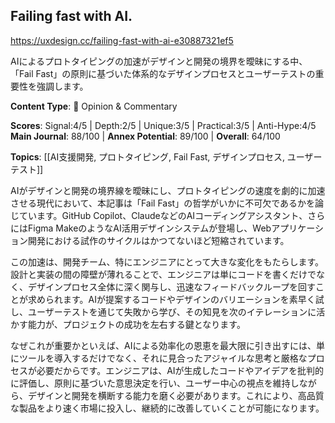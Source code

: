 ## Failing fast with AI.

https://uxdesign.cc/failing-fast-with-ai-e30887321ef5

AIによるプロトタイピングの加速がデザインと開発の境界を曖昧にする中、「Fail Fast」の原則に基づいた体系的なデザインプロセスとユーザーテストの重要性を強調します。

**Content Type**: 💭 Opinion & Commentary

**Scores**: Signal:4/5 | Depth:2/5 | Unique:3/5 | Practical:3/5 | Anti-Hype:4/5
**Main Journal**: 88/100 | **Annex Potential**: 89/100 | **Overall**: 64/100

**Topics**: [[AI支援開発, プロトタイピング, Fail Fast, デザインプロセス, ユーザーテスト]]

AIがデザインと開発の境界線を曖昧にし、プロトタイピングの速度を劇的に加速させる現代において、本記事は「Fail Fast」の哲学がいかに不可欠であるかを論じています。GitHub Copilot、ClaudeなどのAIコーディングアシスタント、さらにはFigma MakeのようなAI活用デザインシステムが登場し、Webアプリケーション開発における試作のサイクルはかつてないほど短縮されています。

この加速は、開発チーム、特にエンジニアにとって大きな変化をもたらします。設計と実装の間の障壁が薄れることで、エンジニアは単にコードを書くだけでなく、デザインプロセス全体に深く関与し、迅速なフィードバックループを回すことが求められます。AIが提案するコードやデザインのバリエーションを素早く試し、ユーザーテストを通じて失敗から学び、その知見を次のイテレーションに活かす能力が、プロジェクトの成功を左右する鍵となります。

なぜこれが重要かといえば、AIによる効率化の恩恵を最大限に引き出すには、単にツールを導入するだけでなく、それに見合ったアジャイルな思考と厳格なプロセスが必要だからです。エンジニアは、AIが生成したコードやアイデアを批判的に評価し、原則に基づいた意思決定を行い、ユーザー中心の視点を維持しながら、デザインと開発を横断する能力を磨く必要があります。これにより、高品質な製品をより速く市場に投入し、継続的に改善していくことが可能になります。